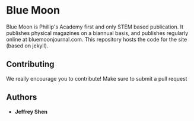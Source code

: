 # Blue Moon

Blue Moon is Phillip's Academy first and only STEM based publication. It publishes physical magazines on a biannual basis, and publishes regularly online at bluemoonjournal.com. This repository hosts the code for the site (based on jekyll). 

## Contributing

We really encourage you to contribute! Make sure to submit a pull request

## Authors

* **Jeffrey Shen**
